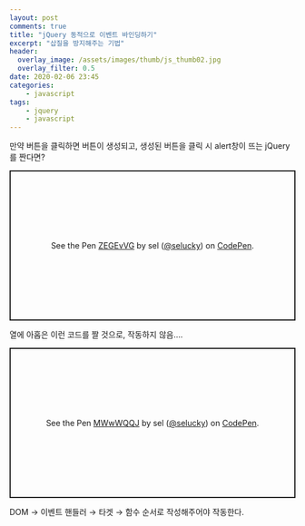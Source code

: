 ```yaml
---
layout: post
comments: true
title: "jQuery 동적으로 이벤트 바인딩하기"
excerpt: "삽질을 방지해주는 기법"
header:
  overlay_image: /assets/images/thumb/js_thumb02.jpg
  overlay_filter: 0.5
date: 2020-02-06 23:45
categories:
    - javascript
tags:
    - jquery
    - javascript
---
```

만약 버튼을 클릭하면 버튼이 생성되고, 생성된 버튼을 클릭 시 alert창이 뜨는 jQuery를 짠다면?

<p class="codepen" data-height="265" data-theme-id="default" data-default-tab="html,result" data-user="selucky" data-slug-hash="ZEGEvVG" style="height: 265px; box-sizing: border-box; display: flex; align-items: center; justify-content: center; border: 2px solid; margin: 1em 0; padding: 1em;" data-pen-title="ZEGEvVG">
  <span>See the Pen <a href="https://codepen.io/selucky/pen/ZEGEvVG">
  ZEGEvVG</a> by sel (<a href="https://codepen.io/selucky">@selucky</a>)
  on <a href="https://codepen.io">CodePen</a>.</span>
</p>
<script async src="https://static.codepen.io/assets/embed/ei.js"></script>

열에 아홉은 이런 코드를 짤 것으로, 작동하지 않음....

<p class="codepen" data-height="265" data-theme-id="default" data-default-tab="html,result" data-user="selucky" data-slug-hash="MWwWQQJ" style="height: 265px; box-sizing: border-box; display: flex; align-items: center; justify-content: center; border: 2px solid; margin: 1em 0; padding: 1em;" data-pen-title="MWwWQQJ">
  <span>See the Pen <a href="https://codepen.io/selucky/pen/MWwWQQJ">
  MWwWQQJ</a> by sel (<a href="https://codepen.io/selucky">@selucky</a>)
  on <a href="https://codepen.io">CodePen</a>.</span>
</p>
<script async src="https://static.codepen.io/assets/embed/ei.js"></script>

DOM &rarr; 이벤트 핸들러 &rarr; 타겟 &rarr; 함수 순서로 작성해주어야 작동한다.